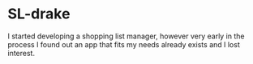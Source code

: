 # SL-drake
I started developing a shopping list manager, however very early in the process I found out an app that fits my needs already exists and I lost interest.
